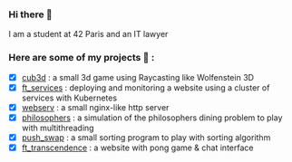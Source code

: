 ### Hi there 👋

I am a student at 42 Paris and an IT lawyer 

### Here are some of my projects :eyes: :
- [x] [cub3d](https://github.com/plgueugnon/cub3D) : a small 3d game using Raycasting like Wolfenstein 3D
- [x] [ft_services](https://github.com/plgueugnon/ft_services) : deploying and monitoring a website using a cluster of services with Kubernetes
- [x] [webserv](https://github.com/plgueugnon/webserv) : a small nginx-like http server
- [x] [philosophers](https://github.com/plgueugnon/philosophers) : a simulation of the philosophers dining problem to play with multithreading 
- [x] [push_swap](https://github.com/plgueugnon/push_swap) : a small sorting program to play with sorting algorithm
- [x] [ft_transcendence](https://github.com/le-clucien/ft_transcendence) : a website with pong game & chat interface

<!--
**plgueugnon/plgueugnon** is a ✨ _special_ ✨ repository because its `README.md` (this file) appears on your GitHub profile.

Here are some ideas to get you started:

- 🔭 I’m currently working on ...
- 🌱 I’m currently learning ...
- 👯 I’m looking to collaborate on ...
- 🤔 I’m looking for help with ...
- 💬 Ask me about ...
- 📫 How to reach me: ...
- 😄 Pronouns: ...
- ⚡ Fun fact: ...
-->
